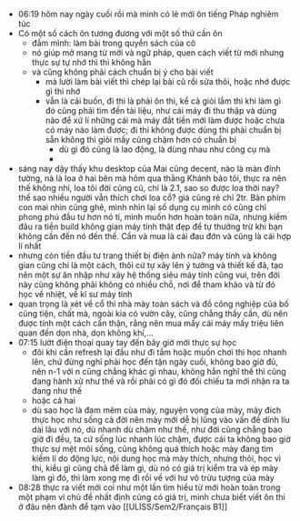 - 06:19 hôm nay ngày cuối rồi mà mình có lẽ mới ôn tiếng Pháp nghiêm túc
- Có một số cách ôn tương đương với một số thứ cần ôn
	- đắm mình: làm bài trong quyển sách của cô
	- nó giúp mở mang từ mới và ngữ pháp, quen cách viết từ mới nhưng thực sự tự nhớ thì thì không hẳn
	- và cũng không phải cách chuẩn bị ý cho bài viết
		- mà lười làm bài viết thì chép lại bài cũ rồi sửa thôi, hoặc nhớ được gì thì nhớ
		- vẫn là cái buồn, đi thi là phải ôn thi, kể cả giỏi lắm thì khi làm gì đó cũng phải tìm đến tài liệu, như cái máy đi thu thập và dùng não để xử lí những cái mà máy đắt tiền mới làm được hoặc chưa có máy nào làm được; đi thi không được dùng thì phải chuẩn bị sẵn không thì giỏi mấy cũng chậm hơn có chuẩn bị
			- dù gì đó cũng là lao động, là dùng nhau như công cụ mà
			-
- sáng nay dậy thấy khu desktop của Mai cũng decent, nào là màn đính tường, nà là loa ở hai bên mà hôm qua thằng Khánh bảo tôi, thực ra nên thế không nhỉ, loa tôi đời cũng cũ, chỉ là 2.1, sao so được loa thời nay? thế sao nhiều người vẫn thích chơi loa cổ? giá cũng rẻ chỉ 2tr. Bàn phím con mai nhìn cũng ghê, mình nhìn lại số dụng cụ mình có cũng chỉ phong phú đầu tư hơn nó tí, mình muốn hơn hoàn toàn nữa, nhưng kiếm đâu ra tiền build không gian máy tính thật đẹp để tự thưởng trừ khi bạn không cần đến nó đến thế. Cần và mua là cái đau đớn và cũng là cái hợp lí nhất
- nhưng còn tiền đầu tư trang thiết bị điện ảnh nữa? máy tính và không gian cũng chỉ là một cách, thôi cứ tự xây lên ý tưởng và thiết kế đã, tạo nên một sự ăn nhập như xây hệ thống siêu máy tính cũng vui, trên đời này cũng không phải không có nhiều chỗ, nơi để tham khảo và từ đó học về nhiệt, về kĩ sư máy tính
- quan trọng là xét về cổ thì nhà mày toàn sách và đồ công nghiệp của bố cũng tiện, chất mà, ngoài kia có vườn cây, cũng chẳng thấy cần, dù nên được tính một cách cẩn thận, rằng nên mua mấy cái máy mấy triệu liên quan đến dọn nhà, dọn không khí,...
- 07:15 lướt điện thoại quay tay đến bây giờ mới thực sự học
	- đôi khi cần refresh lại đầu như đi tắm hoặc muốn chơi thì học nhanh lên, chứ đừng nghĩ phải học đến tận ngày cuối, không bao giờ đủ, nên n-1 với n cũng chẳng khác gì nhau, không hẳn nghĩ thế thì cũng đang hành xử như thế và rồi phải có gì đó đối chiếu ta mới nhận ra ta đang như thế
	- hoặc cả hai
	- dù sao học là đam mêm của mày, nguyện vọng của mày, mày đích thực học như sống cả đời nên mày mới dễ bị lũng vào vấn đề dính líu dài lâu với nó, dù nhanh dù chậm như thế, như đời cũng chẳng bao giờ đi đều, ta cứ sống lúc nhanh lúc chậm, được cái ta không bao giờ thực sự mệt mỏi sống, cũng không quá thích hoặc mày đang tìm kiếm lí do động lực, nội dung học mà mày thích, nhưng thôi, học vì thi, kiểu gì cũng chả để làm gì, dù nó có giá trị kiểm tra và ép mày làm gì đó, thì làm xong mẹ đi rồi về với hư vô trừu tượng của mày
- 08:28 thực ra viết mới coi như một lần tìm hiểu từ mới hoàn toàn trong một phạm vi chủ đề nhất định cũng có giá trị, mình chưa biết viết ôn thi ở đâu nên đành để tạm vào [[ULISS/Sem2/Français B1]]